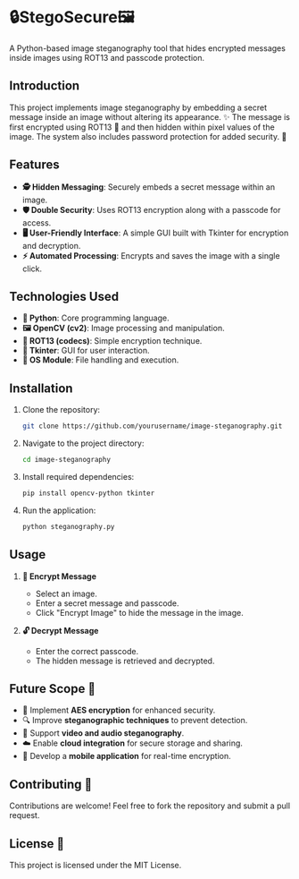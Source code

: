 # 🔒StegoSecure🖼️
A Python-based image steganography tool that hides encrypted messages inside images using ROT13 and passcode protection.

## Introduction
This project implements image steganography by embedding a secret message inside an image without altering its appearance. ✨ The message is first encrypted using ROT13 🔐 and then hidden within pixel values of the image. The system also includes password protection for added security. 🔑

## Features
- **🕵️ Hidden Messaging**: Securely embeds a secret message within an image.
- **🛡️ Double Security**: Uses ROT13 encryption along with a passcode for access.
- **🖥️ User-Friendly Interface**: A simple GUI built with Tkinter for encryption and decryption.
- **⚡ Automated Processing**: Encrypts and saves the image with a single click.

## Technologies Used
- **🐍 Python**: Core programming language.
- **🖼️ OpenCV (cv2)**: Image processing and manipulation.
- **🔑 ROT13 (codecs)**: Simple encryption technique.
- **📌 Tkinter**: GUI for user interaction.
- **📂 OS Module**: File handling and execution.

## Installation
1. Clone the repository:
   ```sh
   git clone https://github.com/yourusername/image-steganography.git
   ```
2. Navigate to the project directory:
   ```sh
   cd image-steganography
   ```
3. Install required dependencies:
   ```sh
   pip install opencv-python tkinter
   ```
4. Run the application:
   ```sh
   python steganography.py
   ```

## Usage
1. **🔏 Encrypt Message**
   - Select an image.
   - Enter a secret message and passcode.
   - Click "Encrypt Image" to hide the message in the image.

2. **🔓 Decrypt Message**
   - Enter the correct passcode.
   - The hidden message is retrieved and decrypted.

## Future Scope 🚀
- 🔐 Implement **AES encryption** for enhanced security.
- 🔍 Improve **steganographic techniques** to prevent detection.
- 🎥 Support **video and audio steganography**.
- ☁️ Enable **cloud integration** for secure storage and sharing.
- 📱 Develop a **mobile application** for real-time encryption.

## Contributing 🤝
Contributions are welcome! Feel free to fork the repository and submit a pull request.

## License 📜
This project is licensed under the MIT License.


